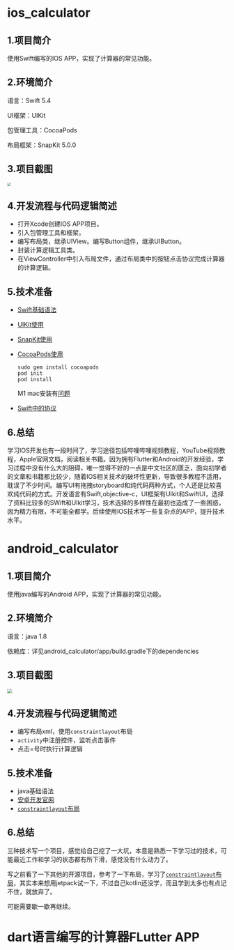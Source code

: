 # ios_calculator

## 1.项目简介

使用Swift编写的IOS APP，实现了计算器的常见功能。

## 2.环境简介

语言：Swift 5.4

UI框架：UIKit

包管理工具：CocoaPods

布局框架：SnapKit 5.0.0

## 3.项目截图

<img src="https://img-blog.csdnimg.cn/img_convert/d9cf4a90e8f9e659fa7cf93ea5e01626.png" style="zoom: 50%;" />

## 4.开发流程与代码逻辑简述

- 打开Xcode创建IOS APP项目。
- 引入包管理工具和框架。
- 编写布局类，继承UIView。编写Button组件，继承UIButton。
- 封装计算逻辑工具类。
- 在ViewController中引入布局文件，通过布局类中的按钮点击协议完成计算器的计算逻辑。

## 5.技术准备

- [Swift基础语法](https://docs.swift.org/swift-book/GuidedTour/GuidedTour.html)

- [UIKit使用](https://developer.apple.com/documentation/uikit/)

- [SnapKit使用](http://snapkit.io/docs/)

- [CocoaPods使用](https://cocoapods.org/)

  ```
  sudo gem install cocoapods
  pod init
  pod install
  ```

  M1 mac安装有[问题](https://github.com/CocoaPods/CocoaPods/issues/10723)

- [Swift中的协议](https://docs.swift.org/swift-book/LanguageGuide/Protocols.html)

## 6.总结

学习IOS开发也有一段时间了，学习途径包括哔哩哔哩视频教程，YouTube视频教程，Apple官网文档，阅读相关书籍。因为拥有Flutter和Android的开发经验，学习过程中没有什么大的阻碍，唯一觉得不好的一点是中文社区的匮乏，面向初学者的文章和书籍都比较少，随着IOS相关技术的破坏性更新，导致很多教程不适用，耽误了不少时间。编写UI有拖拽storyboard和纯代码两种方式，个人还是比较喜欢纯代码的方式。开发语言有Swift,objective-c，UI框架有UIkit和SwiftUI，选择了资料比较多的SWift和UIkit学习，技术选择的多样性在最初也造成了一些困惑，因为精力有限，不可能全都学。后续使用IOS技术写一些复杂点的APP，提升技术水平。



# android_calculator

## 1.项目简介

使用java编写的Android APP，实现了计算器的常见功能。

## 2.环境简介

语言：java 1.8

依赖库：详见android_calculator/app/build.gradle下的dependencies

## 3.项目截图

<img src="https://img-blog.csdnimg.cn/030dc2799f8b4d9cb0bc7d985ddc01bd.png" style="zoom: 67%;" />

## 4.开发流程与代码逻辑简述

- 编写布局xml，使用`constraintlayout`布局
- `activity`中注册控件，监听点击事件
- 点击=号时执行计算逻辑

## 5.技术准备

- java基础语法
- [安卓开发官网](https://developer.android.com/)
- [`constraintlayout`布局](https://developer.android.com/reference/androidx/constraintlayout/widget/ConstraintLayout)

## 6.总结

三种技术写一个项目，感觉给自己挖了一大坑，本意是熟悉一下学习过的技术，可能最近工作和学习的状态都有所下滑，感觉没有什么动力了。

写之前看了一下其他的开源项目，参考了一下布局，学习了[`constraintlayout`布局](https://developer.android.com/reference/androidx/constraintlayout/widget/ConstraintLayout)，其实本来想用jetpack试一下，不过自己kotlin还没学，而且学到太多也有点记不住，就放弃了。

可能需要歇一歇再继续。



# dart语言编写的计算器FLutter APP
